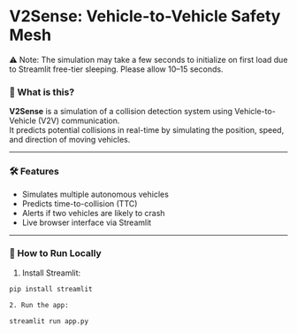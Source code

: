 # V2Sense: Vehicle-to-Vehicle Safety Mesh

⚠️ Note: The simulation may take a few seconds to initialize on first load due to Streamlit free-tier sleeping. Please allow 10–15 seconds.



### 🧠 What is this?
**V2Sense** is a simulation of a collision detection system using Vehicle-to-Vehicle (V2V) communication.  
It predicts potential collisions in real-time by simulating the position, speed, and direction of moving vehicles.

---

### 🛠️ Features
- Simulates multiple autonomous vehicles
- Predicts time-to-collision (TTC)
- Alerts if two vehicles are likely to crash
- Live browser interface via Streamlit

---

### 🚀 How to Run Locally

1. Install Streamlit:
```bash
pip install streamlit

2. Run the app:

streamlit run app.py